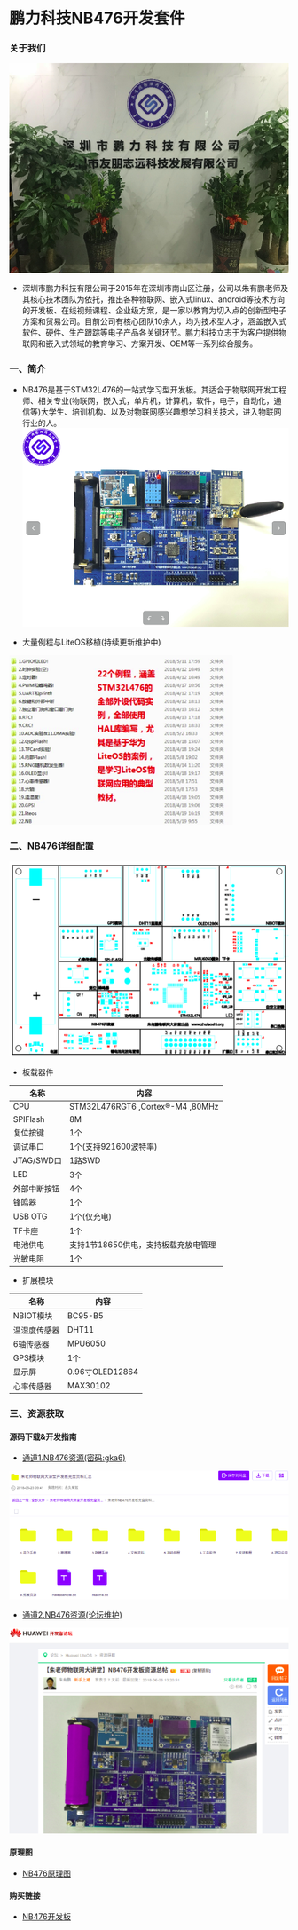 # 鹏力科技NB476开发套件

### 关于我们

![](./about_us/ZIOTLAB_1.png)

- 深圳市鹏力科技有限公司于2015年在深圳市南山区注册，公司以朱有鹏老师及其核心技术团队为依托，推出各种物联网、嵌入式linux、android等技术方向的开发板、在线视频课程、企业级方案，是一家以教育为切入点的创新型电子方案和贸易公司。目前公司有核心团队10余人，均为技术型人才，涵盖嵌入式软件、硬件、生产跟踪等电子产品各关键环节。鹏力科技立志于为客户提供物联网和嵌入式领域的教育学习、方案开发、OEM等一系列综合服务。

  
### 一、简介

- NB476是基于STM32L476的一站式学习型开发板。其适合于物联网开发工程师、相关专业(物联网，嵌入式，单片机，计算机，软件，电子，自动化，通信等)大学生、培训机构、以及对物联网感兴趣想学习相关技术，进入物联网行业的人。
![](./about_us/ZIOTLAB_2.png)

  
- 大量例程与LiteOS移植(持续更新维护中)

![](./about_us/ZIOTLAB_6.png)

  
### 二、NB476详细配置

![](./about_us/ZIOTLAB_4.png)

- 板载器件

| 名称 |	内容 |
| ----  | ---- |
| CPU | STM32L476RGT6 ,Cortex®-M4 ,80MHz|
|SPIFlash| 8M |
|复位按键| 1个|
|调试串口| 1个(支持921600波特率)|
|JTAG/SWD口| 1路SWD|
|LED | 3个|
|外部中断按钮| 4个|
|锋鸣器 | 1个|
|USB OTG| 1个(仅充电)|
|TF卡座| 1个|
|电池供电| 支持1节18650供电，支持板载充放电管理|
|光敏电阻| 1个|


- 扩展模块

| 名称 |	内容 |
| ----  | ---- |
| NBIOT模块 | BC95-B5|
|温湿度传感器| DHT11|
|6轴传感器| MPU6050|
|GPS模块| 1个|
|显示屏| 0.96寸OLED12864|
|心率传感器 | MAX30102|


### 三、资源获取


#### 源码下载&开发指南

- [通道1.NB476资源(密码:gka6)](https://pan.baidu.com/s/1OrP2PqcjSS1dmGHSBS_7WA)


![](./about_us/ZIOTLAB_5.png)


    
    
- [通道2.NB476资源(论坛维护)](http://developer.huawei.com/ict/forum/thread-50013.html)


![](./about_us/ZIOTLAB_7.png)

#### 原理图

- [NB476原理图](./kit_docs/朱老师stm32l476主板05.pdf.pdf)

#### 购买链接

- [NB476开发板](https://item.taobao.com/item.htm?spm=a230r.1.14.110.615753f8WVTIUu&id=567258176477&ns=1&abbucket=9#detail)

